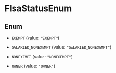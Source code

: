

# FlsaStatusEnum

## Enum


* `EXEMPT` (value: `"EXEMPT"`)

* `SALARIED_NONEXEMPT` (value: `"SALARIED_NONEXEMPT"`)

* `NONEXEMPT` (value: `"NONEXEMPT"`)

* `OWNER` (value: `"OWNER"`)



